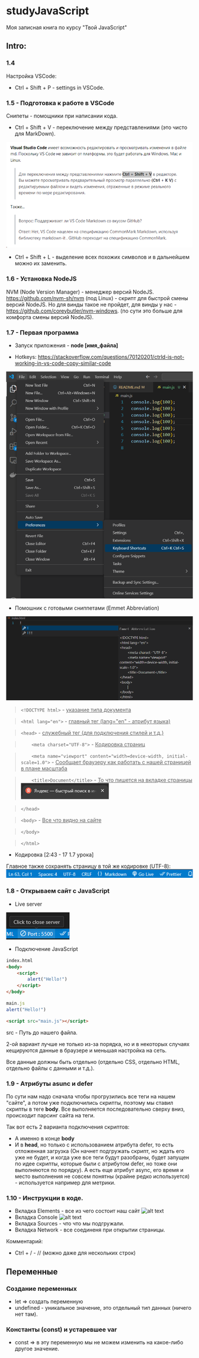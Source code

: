 # studyJavaScript

Моя записная книга по курсу "Твой JavaScript" 

## Intro:
### 1.4

Настройка VSCode:
- Ctrl + Shift + P - settings in VSCode.

### 1.5 - Подготовка к работе в VSCode

Снипеты - помощники при написании кода.

- Ctrl + Shift + V - переключение между представлениями (это чисто для MarkDown).

![alt text](Resourses/ForMD/pic1.png)

- Ctrl + Shift + L - выделение всех похожих символов и в дальнейшем можно их заменить.

### 1.6 - Установка NodeJS

NVM (Node Version Manager) - менеджер версий NodeJS.
https://github.com/nvm-sh/nvm (под Linux) - скрипт для быстрой смены версий NodeJS. Но для винды такое не пройдет, для винды у нас - https://github.com/coreybutler/nvm-windows. (по сути это больше для комфорта смены версий NodeJS).

### 1.7 - Первая программа

- Запуск приложения - **node [имя_файла]**

- Hotkeys:
https://stackoverflow.com/questions/70120201/ctrld-is-not-working-in-vs-code-copy-similar-code

![alt text](Resourses/ForMD/pic2.png)

- Помошник с готовыми сниппетами (Emmet Abbreviation)

![alt text](Resourses/ForMD/pic3.png)

> ```<!DOCTYPE html>``` - <u>указание типа документа</u>

> ```<html lang="en">``` - <u>главный тег (lang="en" - атрибут языка)</u>

> ```<head>``` - <u>служебный тег (для подключения стилей и т.д.)</u>

> ```    <meta charset="UTF-8">``` - <u>Кодировка страниц</u>

> ```    <meta name="viewport" content="width=device-width, initial-scale=1.0">``` - <u>Сообщает браузеру как работать с нашей страницей в плане масштаба</u>

> ```    <title>Document</title>``` - <u>То что пишется на вкладке страницы</u>
![alt text](Resourses/ForMD/pic4.png)

> ```</head>```

> ```<body>``` - <u>Все что видно на сайте</u>
    
> ```</body>```

> ```</html>```

- Кодировка [2:43 - 17 1.7 урока]

Главное также сохранять страницу в той же кодировке (UTF-8):
![alt text](Resourses/ForMD/pic5.png)

### 1.8 - Открываем сайт с JavaScript

- Live server

![alt text](Resourses/ForMD/pic6.png)

- Подключение JavaScript

```html
index.html
<body>
    <script>
        alert("Hello!")
    </script>
</body>
```

```js
main.js
alert("Hello!")
```

```html
<script src="main.js"></script>
```
src - Путь до нашего файла.

2-ой вариант лучше не только из-за порядка, но и в некоторых случаях кещируются данные в браузере и меньшая настройка на сеть.

Все данные должны быть отдельно (отдельно CSS, отдельно HTML, отдельно файлы с данными и т.д.).

### 1.9 - Атрибуты asunc и defer

По сути нам надо сначала чтобы прогрузились все теги на нашем "сайте", а потом уже подключились скрипты, поэтому мы ставил скрипты в теге **body**. Все выполняется последовательно сверху вниз, происходит парсинг сайта на теги.

Так вот есть 2 варианта подключения скриптов:
- А именно в конце **body**
- И в **head**, но только с использованием атрибута defer, то есть отложенная загрузка (Он начнет подгружать скрипт, но ждать его уже не будет, и когда уже все теги будут разобраны, будет запущен по идее скрипты, которые были с атрибутом defer, но тоже они выполняются по порядку). А есть еще атрибут async, его время и место выполнения не совсем понятны (крайне редко используется) - используется например для метрики.

### 1.10 - Инструкции в коде.

- Вкладка Elements - все из чего состоит наш сайт
![alt text](pic7.png)
- Вкладка Console
![alt text](pic8.png)
- Вкладка Sources - что что мы подгружали.
- Вкладка Network - все соединеня при открытии страницы.

Комментарий:
- Ctrl + / - // (можно даже для нескольких строк)
## Переменные 

### Создание переменных

- let => создать переменную 
- undefined - уникальное значение, это отдельный тип данных (ничего нет там).

### Константы (const) и устаревшее var

- const => в эту переменную мы не можем изменить на какое-либо другое значение.